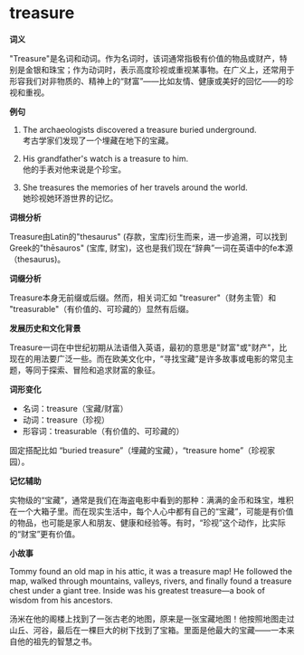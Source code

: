 # treasure

**词义**

  

"Treasure"是名词和动词。作为名词时，该词通常指极有价值的物品或财产，特别是金银和珠宝；作为动词时，表示高度珍视或重视某事物。在广义上，还常用于形容我们对非物质的、精神上的“财富”——比如友情、健康或美好的回忆——的珍视和重视。

  

**例句**

  

1.  The archaeologists discovered a treasure buried underground.  
    考古学家们发现了一个埋藏在地下的宝藏。
    
      
    
2.  His grandfather's watch is a treasure to him.  
    他的手表对他来说是个珍宝。
    
      
    
3.  She treasures the memories of her travels around the world.  
    她珍视她环游世界的记忆。
    
      
    

  

**词根分析**

  

Treasure由Latin的"thesaurus" (存款，宝库)衍生而来，进一步追溯，可以找到Greek的"thēsauros" (宝库, 财宝)，这也是我们现在“辞典”一词在英语中的fe本源（thesaurus)。

  

**词缀分析**

  

Treasure本身无前缀或后缀。然而，相关词汇如 "treasurer"（财务主管）和 "treasurable"（有价值的、可珍藏的）显然有后缀。

  

**发展历史和文化背景**

  

Treasure一词在中世纪初期从法语借入英语，最初的意思是"财富"或"财产"，比现在的用法要广泛一些。而在欧美文化中，“寻找宝藏”是许多故事或电影的常见主题，等同于探索、冒险和追求财富的象征。

  

**词形变化**

  

*   名词：treasure（宝藏/财富）
*   动词：treasure（珍视）
*   形容词：treasurable（有价值的、可珍藏的）

  

固定搭配比如 “buried treasure”（埋藏的宝藏），“treasure home”（珍视家园）。

  

**记忆辅助**

  

实物级的“宝藏”，通常是我们在海盗电影中看到的那种：满满的金币和珠宝，堆积在一个大箱子里。而在现实生活中，每个人心中都有自己的“宝藏”，可能是有价值的物品，也可能是家人和朋友、健康和经验等。有时，“珍视”这个动作，比实际的“财宝”更有价值。

  

**小故事**

  

Tommy found an old map in his attic, it was a treasure map! He followed the map, walked through mountains, valleys, rivers, and finally found a treasure chest under a giant tree. Inside was his greatest treasure—a book of wisdom from his ancestors.

  

汤米在他的阁楼上找到了一张古老的地图，原来是一张宝藏地图！他按照地图走过山丘、河谷，最后在一棵巨大的树下找到了宝箱。里面是他最大的宝藏——一本来自他的祖先的智慧之书。
